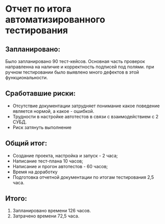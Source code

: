 # Отчет по итога автоматизированного тестирования
## Запланировано:  
Было запланировано 90 тест-кейсов. Основная часть проверок направленна на наличие и корректность подписей под полями. при ручном тестировании было выявлено много дефектов в этой функциональности.
## Сработавшие риски:
- Отсутствие документации затрудняет понимание какое поведение является нормой, а какое - ошибкой.
- Трудности в настройке автотестов в связи с взаимодействием с 2 СУБД.
- Риск затянуть выполнение
## Общий итог:
- Создание проекта, настройка и запуск - 2 часа;
- Написание тест-плана 10 часов;
- Написание и прогон автотестов - 60 часов;
- Время на доработку
- Подготовка отчетной документации по итогам тестирования 2,5 часа.
## Итого:
1. Запланировано времени 126 часов.
2. Затрачено времени 72,5 часа.